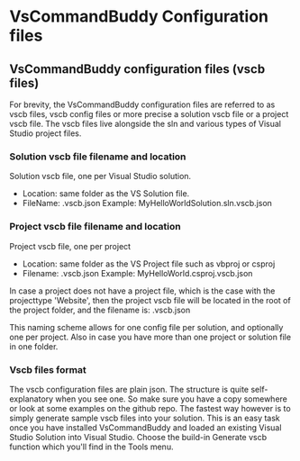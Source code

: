 # VsCommandBuddy Configuration files

## VsCommandBuddy configuration files (vscb files)
For brevity, the VsCommandBuddy configuration files are referred to as vscb files, vscb config files or more precise a solution 
vscb file or a project vscb file. The vscb files live alongside the sln and various types of Visual Studio project files.

### Solution vscb file filename and location
Solution vscb file, one per Visual Studio solution.
- Location: same folder as the VS Solution file.
- FileName: <solutionfilename>.vscb.json
Example: MyHelloWorldSolution.sln.vscb.json

### Project vscb file filename and location
Project vscb file, one per project
- Location: same folder as the VS Project file such as vbproj or csproj
- Filename: <ProjectFileName>.vscb.json
Example: MyHelloWorld.csproj.vscb.json

In case a project does not have a project file, which is the case with the projecttype
'Website', then the project vscb file will be located in the root of the project folder, and
the filename is: <ProjectFolderName>.vscb.json

This naming scheme allows for one config file per solution, and optionally one per project. Also in case you have more than one project
or solution file in one folder.

### Vscb files format
The vscb configuration files are plain json. The structure is quite self-explanatory when you
see one. So make sure you have a copy somewhere or look at some examples on the github repo.
The fastest way however is to simply generate sample vscb files into your solution. This is an easy task once you have installed 
VsCommandBuddy and loaded an existing Visual Studio Solution into Visual Studio.  Choose the build-in Generate vscb function which
you'll find in the Tools menu.

